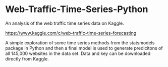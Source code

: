# Web-Traffic-Time-Series-Python
An analysis of the web traffic time series data on Kaggle. 

https://www.kaggle.com/c/web-traffic-time-series-forecasting

A simple exploration of some time series methods from the statsmodels package in Python and then a final model is used to generate predicitons of all 145,000 websites in the data set. Data and key can be downloaded directly from Kaggle.
